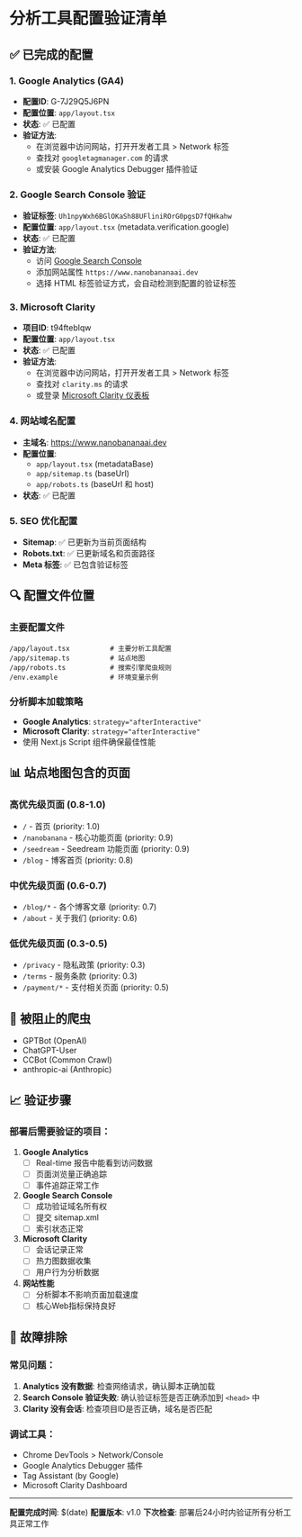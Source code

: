 # 分析工具配置验证清单

## ✅ 已完成的配置

### 1. Google Analytics (GA4)
- **配置ID**: G-7J29Q5J6PN
- **配置位置**: `app/layout.tsx`
- **状态**: ✅ 已配置
- **验证方法**: 
  - 在浏览器中访问网站，打开开发者工具 > Network 标签
  - 查找对 `googletagmanager.com` 的请求
  - 或安装 Google Analytics Debugger 插件验证

### 2. Google Search Console 验证
- **验证标签**: `Uh1npyWxh6BGlOKaSh88UFliniROrG0pgsD7fQHkahw`
- **配置位置**: `app/layout.tsx` (metadata.verification.google)
- **状态**: ✅ 已配置
- **验证方法**:
  - 访问 [Google Search Console](https://search.google.com/search-console)
  - 添加网站属性 `https://www.nanobananaai.dev`
  - 选择 HTML 标签验证方式，会自动检测到配置的验证标签

### 3. Microsoft Clarity
- **项目ID**: t94fteblqw
- **配置位置**: `app/layout.tsx`
- **状态**: ✅ 已配置
- **验证方法**:
  - 在浏览器中访问网站，打开开发者工具 > Network 标签
  - 查找对 `clarity.ms` 的请求
  - 或登录 [Microsoft Clarity 仪表板](https://clarity.microsoft.com)

### 4. 网站域名配置
- **主域名**: https://www.nanobananaai.dev
- **配置位置**: 
  - `app/layout.tsx` (metadataBase)
  - `app/sitemap.ts` (baseUrl)
  - `app/robots.ts` (baseUrl 和 host)
- **状态**: ✅ 已配置

### 5. SEO 优化配置
- **Sitemap**: ✅ 已更新为当前页面结构
- **Robots.txt**: ✅ 已更新域名和页面路径
- **Meta 标签**: ✅ 已包含验证标签

## 🔍 配置文件位置

### 主要配置文件
```
/app/layout.tsx          # 主要分析工具配置
/app/sitemap.ts          # 站点地图
/app/robots.ts           # 搜索引擎爬虫规则
/env.example             # 环境变量示例
```

### 分析脚本加载策略
- **Google Analytics**: `strategy="afterInteractive"`
- **Microsoft Clarity**: `strategy="afterInteractive"`
- 使用 Next.js Script 组件确保最佳性能

## 📊 站点地图包含的页面

### 高优先级页面 (0.8-1.0)
- `/` - 首页 (priority: 1.0)
- `/nanobanana` - 核心功能页面 (priority: 0.9)
- `/seedream` - Seedream 功能页面 (priority: 0.9)
- `/blog` - 博客首页 (priority: 0.8)

### 中优先级页面 (0.6-0.7)
- `/blog/*` - 各个博客文章 (priority: 0.7)
- `/about` - 关于我们 (priority: 0.6)

### 低优先级页面 (0.3-0.5)
- `/privacy` - 隐私政策 (priority: 0.3)
- `/terms` - 服务条款 (priority: 0.3)
- `/payment/*` - 支付相关页面 (priority: 0.5)

## 🚫 被阻止的爬虫
- GPTBot (OpenAI)
- ChatGPT-User
- CCBot (Common Crawl)
- anthropic-ai (Anthropic)

## 📈 验证步骤

### 部署后需要验证的项目：

1. **Google Analytics**
   - [ ] Real-time 报告中能看到访问数据
   - [ ] 页面浏览量正确追踪
   - [ ] 事件追踪正常工作

2. **Google Search Console**
   - [ ] 成功验证域名所有权
   - [ ] 提交 sitemap.xml
   - [ ] 索引状态正常

3. **Microsoft Clarity**
   - [ ] 会话记录正常
   - [ ] 热力图数据收集
   - [ ] 用户行为分析数据

4. **网站性能**
   - [ ] 分析脚本不影响页面加载速度
   - [ ] 核心Web指标保持良好

## 🔧 故障排除

### 常见问题：
1. **Analytics 没有数据**: 检查网络请求，确认脚本正确加载
2. **Search Console 验证失败**: 确认验证标签是否正确添加到 `<head>` 中
3. **Clarity 没有会话**: 检查项目ID是否正确，域名是否匹配

### 调试工具：
- Chrome DevTools > Network/Console
- Google Analytics Debugger 插件
- Tag Assistant (by Google)
- Microsoft Clarity Dashboard

---

**配置完成时间**: $(date)
**配置版本**: v1.0
**下次检查**: 部署后24小时内验证所有分析工具正常工作 